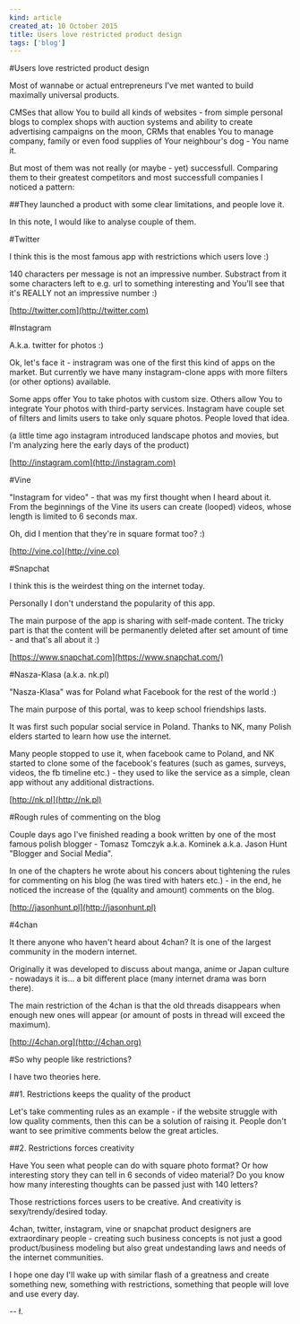 ```yaml
---
kind: article
created_at: 10 October 2015
title: Users love restricted product design
tags: ['blog']
---
```


#Users love restricted product design

Most of wannabe or actual entrepreneurs I've met wanted to build maximally universal products. 

CMSes that allow You to build all kinds of websites - from simple personal blogs to complex shops with auction systems and ability to create advertising campaigns on the moon, CRMs that enables You to manage company, family or even food supplies of Your neighbour's dog - You name it.

But most of them was not really (or maybe - yet) successfull. Comparing them to their greatest competitors and most successfull companies I noticed a pattern:

##They launched a product with some clear limitations, and people love it.

In this note, I would like to analyse couple of them.

#Twitter

I think this is the most famous app with restrictions which users love :)

140 characters per message is not an impressive number. Substract from it some characters left to e.g. url to something interesting and You'll see that it's REALLY not an impressive number :)

[http://twitter.com](http://twitter.com)

#Instagram

A.k.a. twitter for photos :)

Ok, let's face it - instragram was one of the first this kind of apps on the market. But currently we have many instagram-clone apps with more filters (or other options) available. 

Some apps offer You to take photos with custom size. Others allow You to integrate Your photos with third-party services. Instagram have couple set of filters and limits users to take only square photos. People loved that idea.

(a little time ago instagram introduced landscape photos and movies, but I'm analyzing here the early days of the product)

[http://instagram.com](http://instagram.com)

#Vine

"Instagram for video" - that was my first thought when I heard about it. From the beginnings of the Vine its users can create (looped) videos, whose length is limited to 6 seconds max.

Oh, did I mention that they're in square format too? :)

[http://vine.co](http://vine.co)

#Snapchat

I think this is the weirdest thing on the internet today.

Personally I don't understand the popularity of this app. 

The main purpose of the app is sharing with self-made content. The tricky part is that the content will be permanently deleted after set amount of time - and that's all about it :)

[https://www.snapchat.com](https://www.snapchat.com/)

#Nasza-Klasa (a.k.a. nk.pl)

"Nasza-Klasa" was for Poland what Facebook for the rest of the world :)

The main purpose of this portal, was to keep school friendships lasts. 

It was first such popular social service in Poland. Thanks to NK, many Polish elders started to learn how use the internet.

Many people stopped to use it, when facebook came to Poland, and NK started to clone some of the facebook's features (such as games, surveys, videos, the fb timeline etc.) - they used to like the service as a simple, clean app without any additional distractions.

[http://nk.pl](http://nk.pl) 

#Rough rules of commenting on the blog

Couple days ago I've finished reading a book written by one of the most famous polish blogger - Tomasz Tomczyk a.k.a. Kominek a.k.a. Jason Hunt "Blogger and Social Media".

In one of the chapters he wrote about his concers about tightening the rules for commenting on his blog (he was tired with haters etc.) - in the end, he noticed the increase of the (quality and amount) comments on the blog.

[http://jasonhunt.pl](http://jasonhunt.pl)

#4chan

It there anyone who haven't heard about 4chan? It is one of the largest community in the modern internet. 

Originally it was developed to discuss about manga, anime or Japan culture - nowadays it is... a bit different place (many internet drama was born there).

The main restriction of the 4chan is that the old threads disappears when enough new ones will appear (or amount of posts in thread will exceed the maximum).

[http://4chan.org](http://4chan.org)

#So why people like restrictions?

I have two theories here.

#\#1. Restrictions keeps the quality of the product

Let's take commenting rules as an example - if the website struggle with low quality comments, then this can be a solution of raising it. People don't want to see primitive comments below the great articles. 

#\#2. Restrictions forces creativity

Have You seen what people can do with square photo format? Or how interesting story they can tell in 6 seconds of video material? Do you know how many interesting thoughts can be passed just with 140 letters? 

Those restrictions forces users to be creative. And creativity is sexy/trendy/desired today. 

4chan, twitter, instagram, vine or snapchat product designers are extraordinary people - creating such business concepts is not just a good product/business modeling but also great undestanding laws and needs of the internet communities.

I hope one day I'll wake up with similar flash of a greatness and create something new, something with restrictions, something that people will love and use every day. 

-- ł.